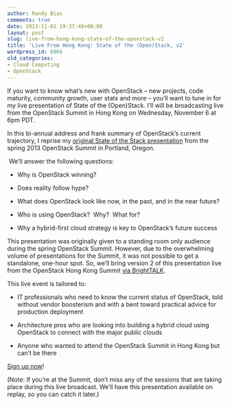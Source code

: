 ```yaml
---
author: Randy Bias
comments: true
date: 2013-11-01 19:37:48+00:00
layout: post
slug: live-from-hong-kong-state-of-the-openstack-v2
title: 'Live From Hong Kong: State of the (Open)Stack, v2'
wordpress_id: 6966
old_categories:
- Cloud Computing
- OpenStack
---
```


If you want to know what’s new with OpenStack – new projects, code maturity, community growth, user stats and more – you’ll want to tune in for my live presentation of State of the (Open)Stack. I’ll will be broadcasting live from the OpenStack Summit in Hong Kong on Wednesday, November 6 at 6pm PDT. 

In this bi-annual address and frank summary of OpenStack’s current trajectory, I reprise my [original State of the Stack presentation](http://www.slideshare.net/randybias/state-of-the-stack-april-2013) from the spring 2013 OpenStack Summit in Portland, Oregon.

 We’ll answer the following questions:

  * Why is OpenStack winning?

  * Does reality follow hype?

  * What does OpenStack look like now, in the past, and in the near future?

  * Who is using OpenStack?  Why?  What for?

  * Why a hybrid-first cloud strategy is key to OpenStack’s future success

This presentation was originally given to a standing room only audience during the spring OpenStack Summit. However, due to the overwhelming volume of presentations for the Summit, it was not possible to get a standalone, one-hour spot. So, we’ll bring version 2 of this presentation live from the OpenStack Hong Kong Summit [via BrightTALK](https://www.brighttalk.com/webcast/10353/92159).

This live event is tailored to:

  * IT professionals who need to know the current status of OpenStack, told without vendor boosterism and with a bent toward practical advice for production deployment

  * Architecture pros who are looking into building a hybrid cloud using OpenStack to connect with the major public clouds

  * Anyone who wanted to attend the OpenStack Summit in Hong Kong but can’t be there

[Sign up now](https://www.brighttalk.com/webcast/10353/92159)!

(Note: If you’re at the Summit, don’t miss any of the sessions that are taking place during this live broadcast. We’ll have this presentation available on replay, so you can catch it later.)
